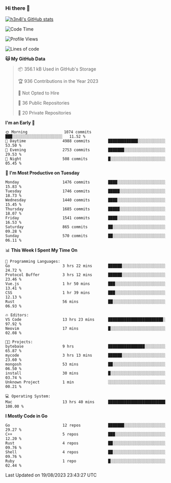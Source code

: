 ### Hi there 👋

[![h3n4l's GitHub stats](https://github-readme-stats.vercel.app/api?username=h3n4l&count_private=true&show_icons=true&theme=radical)](https://github.com/h3n4l/github-readme-stats)

<!--START_SECTION:waka-->
![Code Time](http://img.shields.io/badge/Code%20Time-1%2C505%20hrs%2031%20mins-blue)

![Profile Views](http://img.shields.io/badge/Profile%20Views-3-blue)

![Lines of code](https://img.shields.io/badge/From%20Hello%20World%20I%27ve%20Written-2.7%20million%20lines%20of%20code-blue)

**🐱 My GitHub Data** 

> 📦 356.1 kB Used in GitHub's Storage 
 > 
> 🏆 936 Contributions in the Year 2023
 > 
> 🚫 Not Opted to Hire
 > 
> 📜 36 Public Repositories 
 > 
> 🔑 20 Private Repositories 
 > 
**I'm an Early 🐤** 

```text
🌞 Morning                1074 commits        ███░░░░░░░░░░░░░░░░░░░░░░   11.52 % 
🌆 Daytime                4988 commits        █████████████░░░░░░░░░░░░   53.50 % 
🌃 Evening                2753 commits        ███████░░░░░░░░░░░░░░░░░░   29.53 % 
🌙 Night                  508 commits         █░░░░░░░░░░░░░░░░░░░░░░░░   05.45 % 
```
📅 **I'm Most Productive on Tuesday** 

```text
Monday                   1476 commits        ████░░░░░░░░░░░░░░░░░░░░░   15.83 % 
Tuesday                  1746 commits        █████░░░░░░░░░░░░░░░░░░░░   18.73 % 
Wednesday                1440 commits        ████░░░░░░░░░░░░░░░░░░░░░   15.45 % 
Thursday                 1685 commits        █████░░░░░░░░░░░░░░░░░░░░   18.07 % 
Friday                   1541 commits        ████░░░░░░░░░░░░░░░░░░░░░   16.53 % 
Saturday                 865 commits         ██░░░░░░░░░░░░░░░░░░░░░░░   09.28 % 
Sunday                   570 commits         ██░░░░░░░░░░░░░░░░░░░░░░░   06.11 % 
```


📊 **This Week I Spent My Time On** 

```text
💬 Programming Languages: 
Go                       3 hrs 22 mins       ██████░░░░░░░░░░░░░░░░░░░   24.72 % 
Protocol Buffer          3 hrs 12 mins       ██████░░░░░░░░░░░░░░░░░░░   23.46 % 
Vue.js                   1 hr 50 mins        ███░░░░░░░░░░░░░░░░░░░░░░   13.41 % 
CSS                      1 hr 39 mins        ███░░░░░░░░░░░░░░░░░░░░░░   12.13 % 
Rust                     56 mins             ██░░░░░░░░░░░░░░░░░░░░░░░   06.93 % 

🔥 Editors: 
VS Code                  13 hrs 23 mins      ████████████████████████░   97.92 % 
Neovim                   17 mins             █░░░░░░░░░░░░░░░░░░░░░░░░   02.08 % 

🐱‍💻 Projects: 
bytebase                 9 hrs               ████████████████░░░░░░░░░   65.87 % 
mycode                   3 hrs 13 mins       ██████░░░░░░░░░░░░░░░░░░░   23.60 % 
mongosh                  53 mins             ██░░░░░░░░░░░░░░░░░░░░░░░   06.50 % 
install                  30 mins             █░░░░░░░░░░░░░░░░░░░░░░░░   03.74 % 
Unknown Project          1 min               ░░░░░░░░░░░░░░░░░░░░░░░░░   00.21 % 

💻 Operating System: 
Mac                      13 hrs 40 mins      █████████████████████████   100.00 % 
```

**I Mostly Code in Go** 

```text
Go                       12 repos            ███████░░░░░░░░░░░░░░░░░░   29.27 % 
C++                      5 repos             ███░░░░░░░░░░░░░░░░░░░░░░   12.20 % 
Rust                     4 repos             ██░░░░░░░░░░░░░░░░░░░░░░░   09.76 % 
Shell                    4 repos             ██░░░░░░░░░░░░░░░░░░░░░░░   09.76 % 
Ruby                     1 repo              █░░░░░░░░░░░░░░░░░░░░░░░░   02.44 % 
```




 Last Updated on 19/08/2023 23:43:27 UTC
<!--END_SECTION:waka-->

